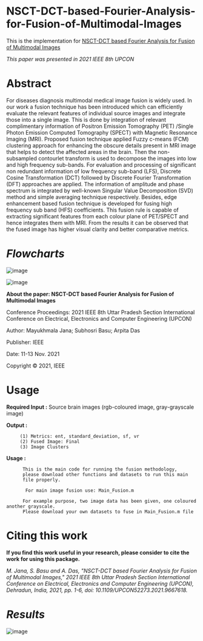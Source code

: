 # NSCT-DCT-based-Fourier-Analysis-for-Fusion-of-Multimodal-Images

This is the implementation for [NSCT-DCT based Fourier Analysis for Fusion of
Multimodal Images](https://ieeexplore.ieee.org/document/9667618)

_This paper was presented in 2021 IEEE 8th UPCON_

# Abstract

For diseases diagnosis multimodal medical image fusion is widely used. In our work a fusion technique has been introduced which can efficiently evaluate the relevant features of individual source images and integrate those into a single image. This is done by integration of relevant complimentary information of Positron Emission Tomography (PET) /Single Photon Emission Computed Tomography (SPECT) with Magnetic Resonance Imaging (MRI). Proposed fusion technique applied Fuzzy c-means (FCM) clustering approach for enhancing the obscure details present in MRI image that helps to detect the affected areas in the brain. Then the non-subsampled contourlet transform is used to decompose the images into low and high frequency sub-bands. For evaluation and processing of significant non redundant information of low frequency sub-band (LFS), Discrete Cosine Transformation (DCT) followed by Discrete Fourier Transformation (DFT) approaches are applied. The information of amplitude and phase spectrum is integrated by well-known Singular Value Decomposition (SVD) method and simple averaging technique respectively. Besides, edge enhancement based fusion technique is developed for fusing high frequency sub band (HFS) coefficients. This fusion rule is capable of extracting significant features from each colour plane of PET/SPECT and hence integrates them with MRI. From the results it can be observed that the fused image has higher visual clarity and better comparative metrics.

# **_Flowcharts_**

![image](https://user-images.githubusercontent.com/81149819/226160437-06c84eed-74eb-4233-a855-1a9c91e6ee8a.png)

![image](https://user-images.githubusercontent.com/81149819/226160445-b21e6b9b-e3ac-4142-b350-7bfd887b21f1.png)

**About the paper: NSCT-DCT based Fourier Analysis for Fusion of Multimodal Images**

 Conference Proceedings: 2021 IEEE 8th Uttar Pradesh Section International Conference on     Electrical, Electronics and Computer Engineering (UPCON)
 
 Author: Mayukhmala Jana; Subhosri Basu; Arpita Das
 
 Publisher: IEEE
 
 Date: 11-13 Nov. 2021
 
 Copyright © 2021, IEEE
 
 # Usage
 
  **Required Input :** Source brain images (rgb-coloured image, gray-grayscale image)
 
  **Output :**  
  
         (1) Metrics: ent, standard_deviation, sf, vr
         (2) Fused Image: Final
         (3) Image Clusters
           
   **Usage :**
   
          This is the main code for running the fusion methodology,
          please download other functions and datasets to run this main
          file properly.
          
           For main image fusion use: Main_Fusion.m
          
          For example purpose, two image data has been given, one coloured another grayscale.
          Please download your own datasets to fuse in Main_Fusion.m file
          
  # Citing this work

**If you find this work useful in your research, please consider to cite the work for using this package.**

 _M. Jana, S. Basu and A. Das, "NSCT-DCT based Fourier Analysis for Fusion of Multimodal Images," 2021 IEEE 8th Uttar Pradesh Section International Conference on Electrical, Electronics and Computer Engineering (UPCON), Dehradun, India, 2021, pp. 1-6, doi: 10.1109/UPCON52273.2021.9667618._

# **_Results_**

![image](https://user-images.githubusercontent.com/81149819/226160467-c4e5222b-cb04-477e-a228-0f34ea5244e1.png)
